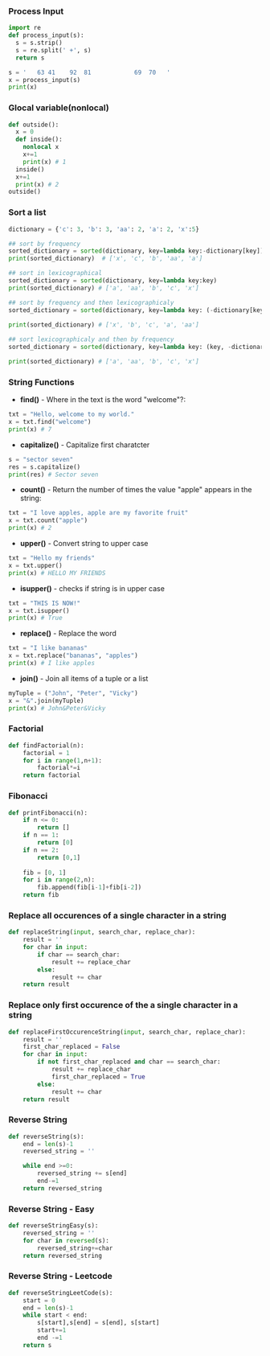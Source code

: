 ### Process Input
```python
import re
def process_input(s):
  s = s.strip()
  s = re.split(' +', s)
  return s

s = '   63 41    92  81            69  70   '
x = process_input(s)
print(x)
```

### Glocal variable(nonlocal)
```python
def outside():
  x = 0
  def inside():
    nonlocal x
    x+=1
    print(x) # 1
  inside()
  x+=1
  print(x) # 2
outside()
```
### Sort a list
```python
dictionary = {'c': 3, 'b': 3, 'aa': 2, 'a': 2, 'x':5}

## sort by frequency
sorted_dictionary = sorted(dictionary, key=lambda key:-dictionary[key])
print(sorted_dictionary)  # ['x', 'c', 'b', 'aa', 'a']

## sort in lexicographical
sorted_dictionary = sorted(dictionary, key=lambda key:key)
print(sorted_dictionary) # ['a', 'aa', 'b', 'c', 'x']

## sort by frequency and then lexicographicaly 
sorted_dictionary = sorted(dictionary, key=lambda key: (-dictionary[key], key))

print(sorted_dictionary) # ['x', 'b', 'c', 'a', 'aa']
 
## sort lexicographicaly and then by frequency 
sorted_dictionary = sorted(dictionary, key=lambda key: (key, -dictionary[key]))

print(sorted_dictionary) # ['a', 'aa', 'b', 'c', 'x']
```

### String Functions
- **find()** - Where in the text is the word "welcome"?:
```python
txt = "Hello, welcome to my world."
x = txt.find("welcome")
print(x) # 7
```
- **capitalize()** - Capitalize first charatcter
```python
s = "sector seven"
res = s.capitalize()
print(res) # Sector seven
```
- **count()** - Return the number of times the value "apple" appears in the string:
```python
txt = "I love apples, apple are my favorite fruit"
x = txt.count("apple")
print(x) # 2
```
- **upper()** - Convert string to upper case
```python
txt = "Hello my friends"
x = txt.upper()
print(x) # HELLO MY FRIENDS
```
- **isupper()** - checks if string is in upper case
```python
txt = "THIS IS NOW!"
x = txt.isupper()
print(x) # True
```
- **replace()** - Replace the word
```python
txt = "I like bananas"
x = txt.replace("bananas", "apples")
print(x) # I like apples
```
- **join()** - Join all items of a tuple or a list
```python
myTuple = ("John", "Peter", "Vicky")
x = "&".join(myTuple)
print(x) # John&Peter&Vicky
```
### Factorial
```python
def findFactorial(n):
    factorial = 1
    for i in range(1,n+1):
        factorial*=i
    return factorial
```

### Fibonacci
```python
def printFibonacci(n):
    if n <= 0:
        return []
    if n == 1:
        return [0]
    if n == 2:
        return [0,1]
    
    fib = [0, 1]
    for i in range(2,n):
        fib.append(fib[i-1]+fib[i-2])
    return fib
```
### Replace all occurences of a single character in a string
```python
def replaceString(input, search_char, replace_char):
    result = ''
    for char in input:
        if char == search_char:
            result += replace_char
        else:
            result += char
    return result
```

### Replace only first occurence of the a single character in a string
```python
def replaceFirstOccurenceString(input, search_char, replace_char):
    result = ''
    first_char_replaced = False
    for char in input:
        if not first_char_replaced and char == search_char:
            result += replace_char
            first_char_replaced = True
        else:
            result += char
    return result
```

### Reverse String
```python
def reverseString(s):
    end = len(s)-1
    reversed_string = ''

    while end >=0:
        reversed_string += s[end]
        end-=1
    return reversed_string
```
### Reverse String - Easy
```python
def reverseStringEasy(s):
    reversed_string = ''
    for char in reversed(s):
        reversed_string+=char
    return reversed_string
```

### Reverse String - Leetcode
```python
def reverseStringLeetCode(s):
    start = 0
    end = len(s)-1
    while start < end:
        s[start],s[end] = s[end], s[start]
        start+=1
        end -=1
    return s
```


